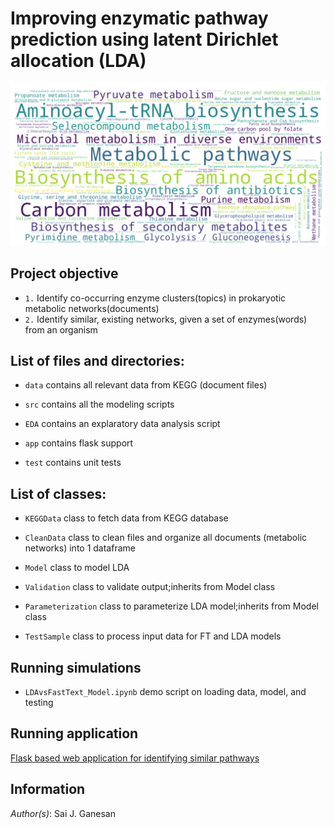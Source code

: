 # Improving enzymatic pathway prediction using latent Dirichlet allocation (LDA)

![Metabolic pathways in prokaryotes](https://raw.githubusercontent.com/saijananiganesan/LDAPathwayPrediction/master/images/pathways.png)

## Project objective 
- `1.` Identify co-occurring enzyme clusters(topics) in prokaryotic metabolic networks(documents)
- `2.` Identify similar, existing networks, given a set of enzymes(words) from an organism

## List of files and directories:

- `data`     contains all relevant data from KEGG (document files) 

- `src`      contains all the modeling scripts  

- `EDA`      contains an explaratory data analysis script

- `app`      contains flask support

- `test`     contains unit tests

## List of classes:

- `KEGGData`  class to fetch data from KEGG database
             
- `CleanData` class to clean files and organize all documents (metabolic networks) into 1 dataframe 

- `Model`     class to model LDA 
                  
- `Validation` class to validate output;inherits from Model class

- `Parameterization` class to parameterize LDA model;inherits from Model class 

- `TestSample`  class to process input data for FT and LDA models

## Running simulations 

- `LDAvsFastText_Model.ipynb` demo script on loading data, model, and testing

## Running application

[Flask based web application for identifying similar pathways](http://similarnetworks.wn.r.appspot.com/)

## Information

_Author(s)_: Sai J. Ganesan


